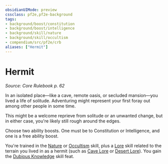 ```yaml
---
obsidianUIMode: preview
cssclass: pf2e,pf2e-background
tags:
- background/boost/constitution
- background/boost/intelligence
- background/skill/nature
- background/skill/occultism
- compendium/src/pf2e/crb
aliases: ["Hermit"]
---
```

# Hermit
*Source: Core Rulebook p. 62*  

In an isolated place—like a cave, remote oasis, or secluded mansion—you lived a life of solitude. Adventuring might represent your first foray out among other people in some time.

This might be a welcome reprieve from solitude or an unwanted change, but in either case, you're likely still rough around the edges.

Choose two ability boosts. One must be to Constitution or Intelligence, and one is a free ability boost.

You're trained in the [Nature](compendium/skills.md#Nature) or [Occultism](compendium/skills.md#Occultism) skill, plus a [Lore](compendium/skills.md#Lore) skill related to the terrain you lived in as a hermit (such as [Cave Lore](compendium/skills.md#Lore) or [Desert Lore](compendium/skills.md#Lore)). You gain the [Dubious Knowledge](compendium/feats/dubious-knowledge.md) skill feat.